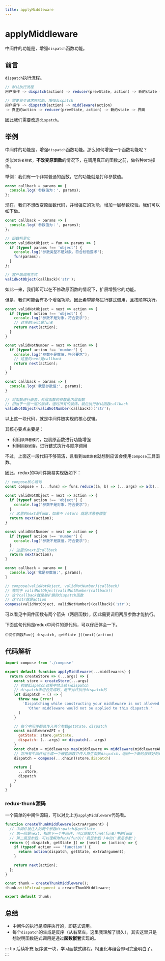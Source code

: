```yaml
---
title: applyMiddleware
---
```


# applyMiddleware

中间件的功能是，增强`dispatch`函数功能。

## 前言

`dispatch`执行流程。

```js
// 默认执行流程
用户操作 -> dispatch(action) -> reducer(prevState, action) -> 新的state -> 界面

// 需要异步请求等功能，增强dispatch
用户操作 -> dispatch(action) -> middleware(action)
-> 真正的action -> reducer(prevState, action) -> 新的state -> 界面
```

因此我们需要改造`dispatch`。

## 举例

中间件的功能是，增强`dispatch`函数功能。那么如何增强一个函数功能呢？

类似`装饰者模式`，**不改变原函数**的情况下，在调用真正的函数之前，做各种`装饰`操作。

举例：我们有一个非常普通的函数，它的功能就是打印参数值。

```js
const callback = params => {
  console.log('参数值为：', params);
};
```

现在，我们不想改变原函数代码，并增强它的功能，增加一层参数校验。我们可以如下做。

```js
const callback = params => {
  console.log('参数值为：', params);
};

// 函数柯里化
const validNotObject = fun => params => {
  if (typeof params !== 'object') {
    console.log('参数类型不是对象，符合校验要求');
    fun(params);
  }
};

// 客户端调用方式
validNotObject(callback)('str');
```

如此一来，我们即可以在不修改原函数的情况下，扩展增强它的功能。

但是，我们可能会有多个增强功能，因此希望能够进行链式调用，且按顺序执行。

```js
const validNotObject = next => action => {
  if (typeof action !== 'object') {
    console.log("参数不是对象，符合要求");
    // 这里的next是funB
  	return next(action);
  }
}

const validNotNumber = next => action => {
  if (typeof action !== 'number') {
    console.log("参数不是数值，符合要求");
    // 这里的next是callback
  	return next(action);
  }
}

const callback = params => {
  console.log('我是参数值:', params);
}

// 对函数进行嵌套，外层函数的参数是内层函数
// 相当于一层一层的装饰，通过所有的装饰，最后执行默认函数callback
validNotObject(validNotNumber(callback))('str');
```

以上这一块代码，就是中间件链实现的核心逻辑。

其核心要点主要是：

* 利用`装饰者模式`，包裹原函数进行功能增强
* 利用`函数嵌套`，进行链式执行与顺序调用

不过，上面这一段代码不够简洁，且看到`函数嵌套`就想到应该会使用`compose`工具函数。

因此，redux的中间件简易实现版如下：

```js
// compose核心语句
const compose = (...funs) => funs.reduce((a, b) => (...args) => a(b(...args)));

const validNotObject = next => action => {
  if (typeof action !== 'object') {
    console.log("参数不是对象，符合要求");
  }
  // 这里的next是funB，如果不 return 就是洋葱卷模型
  return next(action);
}

const validNotNumber = next => action => {
  if (typeof action !== 'number') {
    console.log("参数不是数值，符合要求");
  }
  // 这里的next是callback
  return next(action);
}

const callback = params => {
  console.log('我是参数值:', params);
}

// compose(validNotObject, validNotNumber)(callback)
// 等同于 validNotObject(validNotNumber(callback))
// 这个callback就是被扩展的dispatch函数
// 这个str就是action
compose(validNotObject, validNotNumber)(callback)('str');
```

可以看见中间件函数有两个箭头（两层函数），因此需要调用两层参数才能执行。

下面这句代码是redux中间件的源代码，可以仔细体会一下。

`中间件函数Fun({ dispatch, getState })(next)(action)`

## 代码解析

```js
import compose from './compose'

export default function applyMiddleware(...middlewares) {
  return createStore => (...args) => {
    const store = createStore(...args)
    // 构建dispatch过程中禁止执行dispatch
    // dispatch未组合完成时，是不允许执行dispatch的
    let dispatch = () => {
      throw new Error(
        'Dispatching while constructing your middleware is not allowed. ' +
          'Other middleware would not be applied to this dispatch.'
      )
    }

    // 每个中间件都会传入两个参数getState、dispatch
    const middlewareAPI = {
      getState: store.getState,
      dispatch: (...args) => dispatch(...args)
    }
    const chain = middlewares.map(middleware => middleware(middlewareAPI))
    // 将所有中间件组合成一个嵌套函数并传入原生函数dispatch，返回一个新的装饰好的嵌套函数dispatch。
    dispatch = compose(...chain)(store.dispatch)

    return {
      ...store,
      dispatch
    }
  }
}
```

### redux-thunk源码

一个简单的中间件源码，可以对比上方`applyMiddleware`代码看。

```js
function createThunkMiddleware(extraArgument) {
  // 中间件被注入的两个参数dispatch与getState
  // 第一层是next，指向下一个中间件，可以理解为funA(funB)中的funB
  // 第二层是参数，可以理解为funA(funB)('我是参数')中的('我是参数')
  return ({ dispatch, getState }) => (next) => (action) => {
    if (typeof action === 'function') {
      return action(dispatch, getState, extraArgument);
    }

    return next(action);
  };
}

const thunk = createThunkMiddleware();
thunk.withExtraArgument = createThunkMiddleware;

export default thunk;
```

## 总结

* 中间件的执行是顺序执行的，即链式调用。
* 每个`dispatch`的生成是反序（从右至左，这里我理解了很久），其实这里只是想说明函数链式调用是通过**函数嵌套**实现的。



::: tip 后续补充
反序这一块，学习函数式编程，柯里化与组合即可完全明白了。
:::

